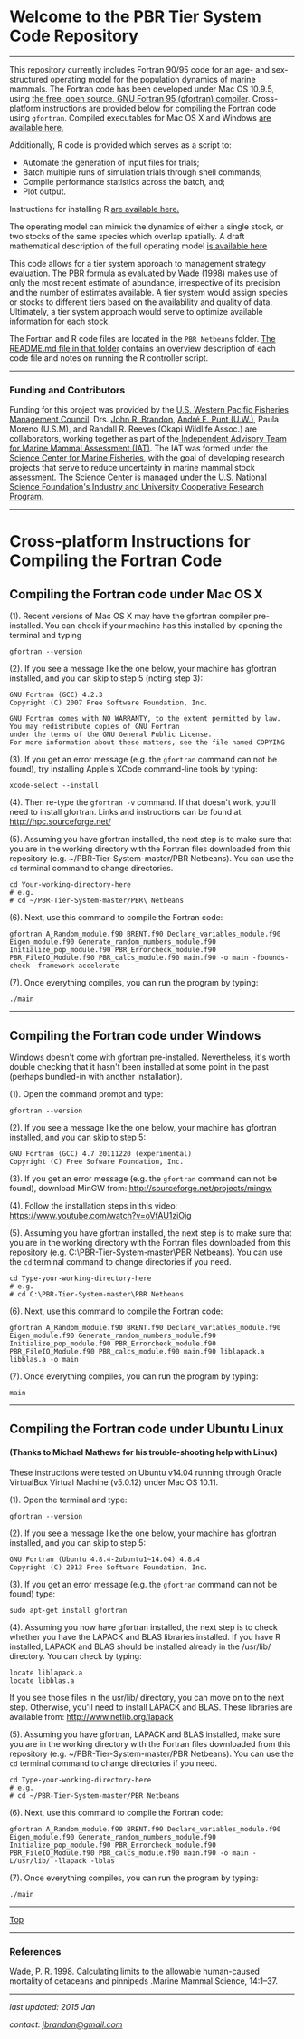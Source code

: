 # Welcome to the PBR Tier System Code Repository

--------------------------------------------------------------------------------

This repository currently includes Fortran 90/95 code for an age- and sex-structured operating model for the population dynamics of marine mammals. The Fortran code has been developed under Mac OS 10.9.5, using <a href="https://gcc.gnu.org/wiki/GFortran" target="_blank">the free, open source, GNU Fortran 95 (gfortran) compiler</a>. Cross-platform instructions are provided below for compiling the Fortran code using `gfortran`. Compiled executables for Mac OS X and Windows <a href="https://www.dropbox.com/sh/qga2x5sq2h41vfp/AADlfFXYeO9MjfjrRor4-Z1Ca?dl=0" target="_blank">are available here.</a> 

Additionally, R code is provided which serves as a script to: 

  * Automate the generation of input files for trials; 
  * Batch multiple runs of simulation trials through shell commands; 
  * Compile performance statistics across the batch, and; 
  * Plot output. 
  
Instructions for installing R  <a href="https://cran.r-project.org/" target="_blank">are available here.</a> 

The operating model can mimick the dynamics of either a single stock, or two stocks of the same species which overlap spatially. A draft mathematical description of the full operating model <a href="https://www.dropbox.com/sh/qga2x5sq2h41vfp/AADlfFXYeO9MjfjrRor4-Z1Ca?dl=0" target="_blank">is available here</a>

This code allows for a tier system approach to management strategy evaluation. The PBR formula as evaluated by Wade (1998) makes use of only the most recent estimate of abundance, irrespective of its precision and the number of estimates available. A tier system would assign species or stocks to different tiers based on the availability and quality of data. Ultimately, a tier system approach would serve to optimize available information for each stock.

The Fortran and R code files are located in the `PBR Netbeans` folder. <a href="https://github.com/John-Brandon/PBR-Tier-System/tree/master/PBR%20Netbeans" target="_blank">The README.md file in that folder</a> contains an overview description of each code file and notes on running the R controller script.  

--------------------------------------------------------------------------------

### Funding and Contributors
Funding for this project was provided by the <a href="http://www.wpcouncil.org/about-us/" target="_blank">U.S. Western Pacific Fisheries Management Council</a>. Drs. <a href="https://www.linkedin.com/in/john-brandon-b5690a26" target="_blank">John R. Brandon</a>, <a href="https://fish.uw.edu/faculty/andre-punt/" target="_blank">Andr&eacute; E. Punt (U.W.)</a>, Paula Moreno (U.S.M), and Randall R. Reeves (Okapi Wildlife Assoc.) are collaborators, working together as part of the<a href="http://gcrl.usm.edu/scemfis/marine.mammal.asssessment.team.php" target="_blank"> Independent Advisory Team for Marine Mammal Assessment (IAT)</a>. The IAT was formed under the <a href="http://scemfis.org/aboutus.html" target="_blank">Science Center for Marine Fisheries</a>, with the goal of developing research projects that serve to reduce uncertainty in marine mammal stock assessment. The Science Center is managed under the <a href="http://www.nsf.gov/eng/iip/iucrc/program.jsp" target="_blank">U.S. National Science Foundation's Industry and University Cooperative Research Program.</a> 

--------------------------------------------------------------------------------

# Cross-platform Instructions for Compiling the Fortran Code

## Compiling the Fortran code under Mac OS X
(1). Recent versions of Mac OS X may have the gfortran compiler pre-installed. You can check if your machine has this installed by opening the terminal and typing
```shell
gfortran --version
``` 
(2). If you see a message like the one below, your machine has gfortran installed, and you can skip to step 5 (noting step 3):
```shell
GNU Fortran (GCC) 4.2.3
Copyright (C) 2007 Free Software Foundation, Inc.

GNU Fortran comes with NO WARRANTY, to the extent permitted by law.
You may redistribute copies of GNU Fortran
under the terms of the GNU General Public License.
For more information about these matters, see the file named COPYING
```
(3). If you get an error message (e.g. the `gfortran` command can not be found), try installing Apple's XCode command-line tools by typing:
```shell
xcode-select --install
```
(4). Then re-type the `gfortran -v` command. If that doesn't work, you'll need to install gfortran. Links and instructions can be found at: http://hpc.sourceforge.net/

(5). Assuming you have gfortran installed, the next step is to make sure that you are in the working directory with the Fortran files downloaded from this repository (e.g. ~/PBR-Tier-System-master/PBR Netbeans). You can use the `cd` terminal command to change directories.
```shell
cd Your-working-directory-here
# e.g.
# cd ~/PBR-Tier-System-master/PBR\ Netbeans
```
(6). Next, use this command to compile the Fortran code:
```shell
gfortran A_Random_module.f90 BRENT.f90 Declare_variables_module.f90 Eigen_module.f90 Generate_random_numbers_module.f90 Initialize_pop_module.f90 PBR_Errorcheck_module.f90 PBR_FileIO_Module.f90 PBR_calcs_module.f90 main.f90 -o main -fbounds-check -framework accelerate 
```
(7). Once everything compiles, you can run the program by typing:
```shell
./main
```
--------------------------------------------------------------------------------

## Compiling the Fortran code under Windows
Windows doesn't come with gfortran pre-installed. Nevertheless, it's worth double checking that it hasn't been installed at some point in the past (perhaps bundled-in with another installation).  

(1). Open the command prompt and type: 
```shell
gfortran --version
```
(2). If you see a message like the one below, your machine has gfortran installed, and you can skip to step 5:
```shell
GNU Fortran (GCC) 4.7 20111220 (experimental)
Copyright (C) Free Sofware Foundation, Inc.
```
(3). If you get an error message (e.g. the `gfortran` command can not be found), download MinGW from: http://sourceforge.net/projects/mingw

(4). Follow the installation steps in this video: https://www.youtube.com/watch?v=oVfAU1ziOjg

(5). Assuming you have gfortran installed, the next step is to make sure that you are in the working directory with the Fortran files downloaded from this repository (e.g. C:\PBR-Tier-System-master\PBR Netbeans). You can use the `cd` terminal command to change directories if you need.
```shell
cd Type-your-working-directory-here
# e.g.
# cd C:\PBR-Tier-System-master\PBR Netbeans
```

(6). Next, use this command to compile the Fortran code:
```shell
gfortran A_Random_module.f90 BRENT.f90 Declare_variables_module.f90 Eigen_module.f90 Generate_random_numbers_module.f90 Initialize_pop_module.f90 PBR_Errorcheck_module.f90 PBR_FileIO_Module.f90 PBR_calcs_module.f90 main.f90 liblapack.a libblas.a -o main 
```

(7). Once everything compiles, you can run the program by typing:
```shell
main
```
--------------------------------------------------------------------------------

## Compiling the Fortran code under Ubuntu Linux 
#### (Thanks to Michael Mathews for his trouble-shooting help with Linux)
These instructions were tested on Ubuntu v14.04 running through Oracle VirtualBox Virtual Machine (v5.0.12) under Mac OS 10.11. 

(1). Open the terminal and type: 
```shell
gfortran --version
```
(2). If you see a message like the one below, your machine has gfortran installed, and you can skip to step 5:
```shell
GNU Fortran (Ubuntu 4.8.4-2ubuntu1~14.04) 4.8.4
Copyright (C) 2013 Free Software Foundation, Inc.
```
(3). If you get an error message (e.g. the `gfortran` command can not be found) type:
```shell
sudo apt-get install gfortran
```
(4). Assuming you now have gfortran installed, the next step is to check whether you have the LAPACK and BLAS libraries installed. If you have R installed, LAPACK and BLAS should be installed already in the /usr/lib/ directory. You can check by typing:
```shell
locate liblapack.a
locate libblas.a
```
If you see those files in the usr/lib/ directory, you can move on to the next step. Otherwise, you'll need to install LAPACK and BLAS. These libraries are available from: http://www.netlib.org/lapack

(5). Assuming you have gfortran, LAPACK and BLAS installed, make sure you are in the working directory with the Fortran files downloaded from this repository (e.g. ~/PBR-Tier-System-master/PBR Netbeans). You can use the `cd` terminal command to change directories if you need.
```shell
cd Type-your-working-directory-here
# e.g.
# cd ~/PBR-Tier-System-master/PBR Netbeans
```
(6). Next, use this command to compile the Fortran code:
```shell
gfortran A_Random_module.f90 BRENT.f90 Declare_variables_module.f90 Eigen_module.f90 Generate_random_numbers_module.f90 Initialize_pop_module.f90 PBR_Errorcheck_module.f90 PBR_FileIO_Module.f90 PBR_calcs_module.f90 main.f90 -o main -L/usr/lib/ -llapack -lblas 
```
(7). Once everything compiles, you can run the program by typing:
```shell
./main
```

--------------------------------------------------------------------------------

[Top](#welcome-to-the-pbr-tier-system-code-repository)

--------------------------------------------------------------------------------

### References
Wade, P. R. 1998. Calculating limits to the allowable human-caused mortality of cetaceans and pinnipeds .Marine Mammal Science, 14:1–37. 

--------------------------------------------------------------------------------
*last updated: 2015 Jan*

*contact: jbrandon@gmail.com*



